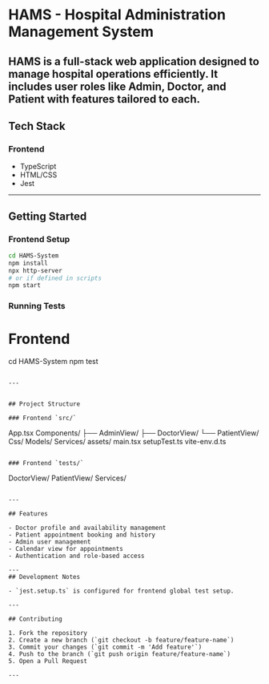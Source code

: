 # HAMS - Hospital Administration Management System

HAMS is a full-stack web application designed to manage hospital operations efficiently. It includes user roles like Admin, Doctor, and Patient with features tailored to each.
---

## Tech Stack

### Frontend

- TypeScript
- HTML/CSS
- Jest

---
## Getting Started

### Frontend Setup

```bash
cd HAMS-System
npm install
npx http-server
# or if defined in scripts
npm start
```

### Running Tests

# Frontend
cd HAMS-System
npm test
```

---


## Project Structure

### Frontend `src/`

```
App.tsx
Components/
  ├── AdminView/
  ├── DoctorView/
  └── PatientView/
Css/
Models/
Services/
assets/
main.tsx
setupTest.ts
vite-env.d.ts
```

### Frontend `tests/`

```
DoctorView/
PatientView/
Services/
```

---

## Features

- Doctor profile and availability management
- Patient appointment booking and history
- Admin user management
- Calendar view for appointments
- Authentication and role-based access

---
## Development Notes

- `jest.setup.ts` is configured for frontend global test setup.

---

## Contributing

1. Fork the repository
2. Create a new branch (`git checkout -b feature/feature-name`)
3. Commit your changes (`git commit -m 'Add feature'`)
4. Push to the branch (`git push origin feature/feature-name`)
5. Open a Pull Request

---
